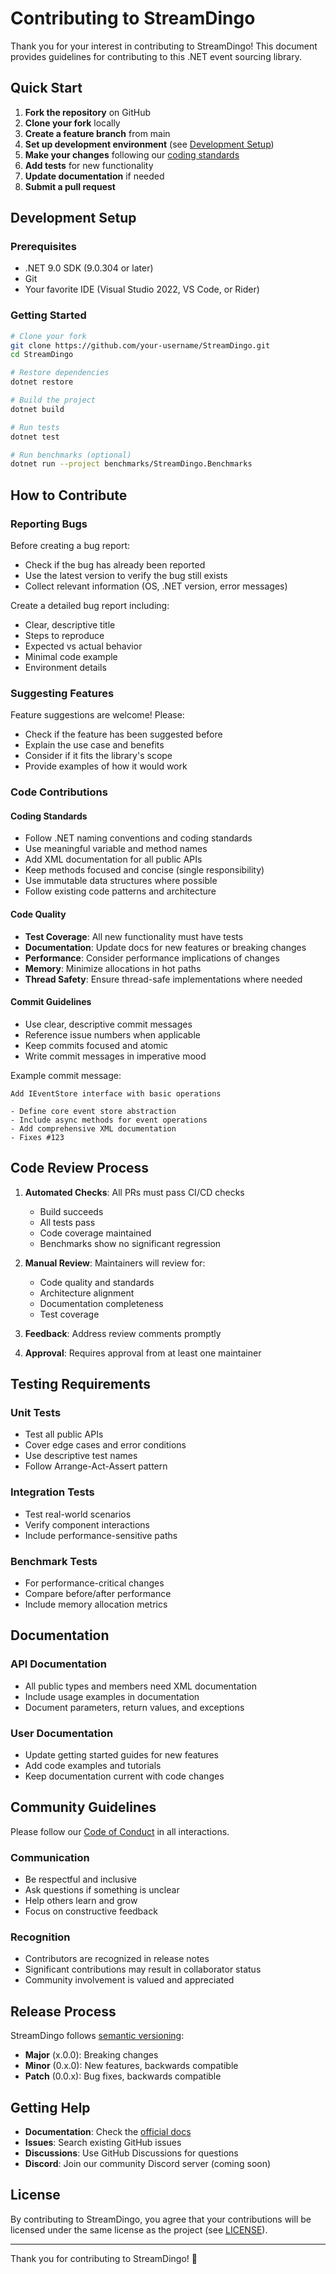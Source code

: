 # Contributing to StreamDingo

Thank you for your interest in contributing to StreamDingo! This document provides guidelines for contributing to this .NET event sourcing library.

## Quick Start

1. **Fork the repository** on GitHub
2. **Clone your fork** locally
3. **Create a feature branch** from main
4. **Set up development environment** (see [Development Setup](#development-setup))
5. **Make your changes** following our [coding standards](#coding-standards)
6. **Add tests** for new functionality
7. **Update documentation** if needed
8. **Submit a pull request**

## Development Setup

### Prerequisites

- .NET 9.0 SDK (9.0.304 or later)
- Git
- Your favorite IDE (Visual Studio 2022, VS Code, or Rider)

### Getting Started

```bash
# Clone your fork
git clone https://github.com/your-username/StreamDingo.git
cd StreamDingo

# Restore dependencies
dotnet restore

# Build the project
dotnet build

# Run tests
dotnet test

# Run benchmarks (optional)
dotnet run --project benchmarks/StreamDingo.Benchmarks
```

## How to Contribute

### Reporting Bugs

Before creating a bug report:
- Check if the bug has already been reported
- Use the latest version to verify the bug still exists
- Collect relevant information (OS, .NET version, error messages)

Create a detailed bug report including:
- Clear, descriptive title
- Steps to reproduce
- Expected vs actual behavior
- Minimal code example
- Environment details

### Suggesting Features

Feature suggestions are welcome! Please:
- Check if the feature has been suggested before
- Explain the use case and benefits
- Consider if it fits the library's scope
- Provide examples of how it would work

### Code Contributions

#### Coding Standards

- Follow .NET naming conventions and coding standards
- Use meaningful variable and method names
- Add XML documentation for all public APIs
- Keep methods focused and concise (single responsibility)
- Use immutable data structures where possible
- Follow existing code patterns and architecture

#### Code Quality

- **Test Coverage**: All new functionality must have tests
- **Documentation**: Update docs for new features or breaking changes
- **Performance**: Consider performance implications of changes
- **Memory**: Minimize allocations in hot paths
- **Thread Safety**: Ensure thread-safe implementations where needed

#### Commit Guidelines

- Use clear, descriptive commit messages
- Reference issue numbers when applicable
- Keep commits focused and atomic
- Write commit messages in imperative mood

Example commit message:
```
Add IEventStore interface with basic operations

- Define core event store abstraction
- Include async methods for event operations  
- Add comprehensive XML documentation
- Fixes #123
```

## Code Review Process

1. **Automated Checks**: All PRs must pass CI/CD checks
   - Build succeeds
   - All tests pass
   - Code coverage maintained
   - Benchmarks show no significant regression

2. **Manual Review**: Maintainers will review for:
   - Code quality and standards
   - Architecture alignment
   - Documentation completeness
   - Test coverage

3. **Feedback**: Address review comments promptly
4. **Approval**: Requires approval from at least one maintainer

## Testing Requirements

### Unit Tests
- Test all public APIs
- Cover edge cases and error conditions
- Use descriptive test names
- Follow Arrange-Act-Assert pattern

### Integration Tests
- Test real-world scenarios
- Verify component interactions
- Include performance-sensitive paths

### Benchmark Tests
- For performance-critical changes
- Compare before/after performance
- Include memory allocation metrics

## Documentation

### API Documentation
- All public types and members need XML documentation
- Include usage examples in documentation
- Document parameters, return values, and exceptions

### User Documentation
- Update getting started guides for new features
- Add code examples and tutorials
- Keep documentation current with code changes

## Community Guidelines

Please follow our [Code of Conduct](CODE_OF_CONDUCT.md) in all interactions.

### Communication
- Be respectful and inclusive
- Ask questions if something is unclear
- Help others learn and grow
- Focus on constructive feedback

### Recognition
- Contributors are recognized in release notes
- Significant contributions may result in collaborator status
- Community involvement is valued and appreciated

## Release Process

StreamDingo follows [semantic versioning](https://semver.org/):
- **Major** (x.0.0): Breaking changes
- **Minor** (0.x.0): New features, backwards compatible
- **Patch** (0.0.x): Bug fixes, backwards compatible

## Getting Help

- **Documentation**: Check the [official docs](https://alexwiese.github.io/StreamDingo/)
- **Issues**: Search existing GitHub issues
- **Discussions**: Use GitHub Discussions for questions
- **Discord**: Join our community Discord server (coming soon)

## License

By contributing to StreamDingo, you agree that your contributions will be licensed under the same license as the project (see [LICENSE](LICENSE)).

---

Thank you for contributing to StreamDingo! 🚀